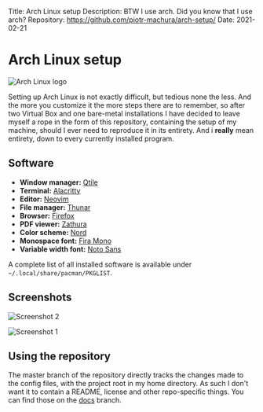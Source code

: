 Title:        Arch Linux setup
Description:  BTW I use arch. Did you know that I use arch?
Repository:   https://github.com/piotr-machura/arch-setup/
Date:         2021-02-21

# Arch Linux setup
![Arch Linux logo](/res/img/arch.png)

Setting up Arch Linux is not exactly difficult, but tedious none the less. And the more you customize it the more steps
there are to remember, so after two Virtual Box and one bare-metal installations I have decided to leave myself a rope
in the form of this repository, containing the setup of my machine, should I ever need to reproduce it in its entirety.
And i **really** mean entirety, down to every currently installed program.

## Software

- **Window manager:** [Qtile](http://www.qtile.org/)
- **Terminal:** [Alacritty](https://github.com/alacritty/alacritty)
- **Editor:** [Neovim](https://neovim.io/)
- **File manager:** [Thunar](https://docs.xfce.org/xfce/thunar/start)
- **Browser:** [Firefox](https://www.mozilla.org/en-US/firefox/new/)
- **PDF viewer:** [Zathura](https://pwmt.org/projects/zathura/)
- **Color scheme:** [Nord](https://www.nordtheme.com/)
- **Monospace font:** [Fira Mono](https://fontlibrary.org/en/font/fira-mono)
- **Variable width font:** [Noto Sans](https://fontlibrary.org/en/font/noto-sans)

A complete list of all installed software is available under `~/.local/share/pacman/PKGLIST`.

## Screenshots

![Screenshot 2](/res/img/ss_1.png)

![Screenshot 1](/res/img/ss_2.png)

## Using the repository 
The master branch of the repository directly tracks the changes made to the config files, with the project root in my
home directory. As such I don't want it to contain a README, license and other repo-specific things. You can find those
on the [docs](https://github.com/piotr-machura/arch-setup/tree/docs) branch.
